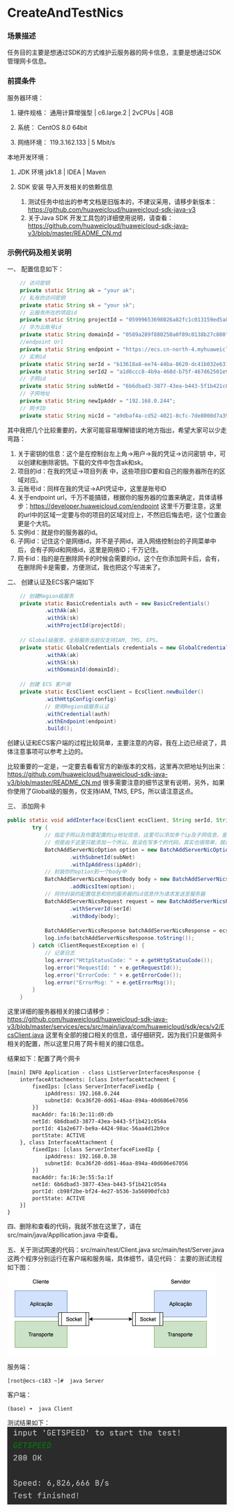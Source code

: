 # CreateAndTestNics
### 场景描述
任务目的主要是想通过SDK的方式维护云服务器的网卡信息，主要是想通过SDK管理网卡信息。
### 前提条件
服务器环境：

1. 硬件规格： 
    通用计算增强型 | c6.large.2 | 2vCPUs | 4GB

2. 系统：
    CentOS 8.0 64bit

3. 网络环境：
    119.3.162.133 | 5 Mbit/s

本地开发环境：

1. JDK 环境 
    jdk1.8 | IDEA | Maven
   
2. SDK 安装
    导入开发相关的依赖信息
    
    1. 测试任务中给出的参考文档是旧版本的，不建议采用，请移步新版本：
    https://github.com/huaweicloud/huaweicloud-sdk-java-v3
    2. 关于Java SDK 开发工具包的详细使用说明，请查看：
    https://github.com/huaweicloud/huaweicloud-sdk-java-v3/blob/master/README_CN.md

### 示例代码及相关说明

一、 配置信息如下：
```java
    // 访问密钥
    private static String ak = "your ak";
    // 私有的访问密钥
    private static String sk = "your sk";
    // 云服务所在的项目id
    private static String projectId = "05999653698026a82fc1c013159ed5a8";
    // 华为云账号id
    private static String domainId = "0589a289f880250a0f89c0138b27c800";
    //endpoint Url
    private static String endpoint = "https://ecs.cn-north-4.myhuaweicloud.com";
    // 实例id
    private static String serId = "b13618a8-ee74-44ba-8620-dc41b032e631";
    private static String serId2 = "a1d6ccc8-4b9a-468d-b75f-467d62501e9d";
    // 子网id
    private static String subNetId = "6b6dbad3-3877-43ea-b443-5f1b421c054a";
    // 子网地址
    private static String newIpAddr = "192.168.0.244";
    // 网卡ID
    private static String nicId = "a9dbaf4a-cd52-4021-8cfc-7de8000d7a39";
```    
其中我把几个比较重要的，大家可能容易理解错误的地方指出，希望大家可以少走弯路：
    
   1.  关于密钥的信息：这个是在控制台左上角->用户->我的凭证->访问密钥 中，可以创建和删除密钥。下载的文件中包含ak和sk。
   2.  项目的id：在我的凭证->项目列表 中，这些项目ID要和自己的服务器所在的区域对应。
   3. 云账号id：同样在我的凭证->API凭证中，这里是账号ID
   4. 关于endpoint url，千万不能搞错，根据你的服务器的位置来确定，具体请移步：https://developer.huaweicloud.com/endpoint
    这里千万要注意，这里的url中的区域一定要与你的项目的区域对应上，不然旧后悔去吧，这个位置会更是个大坑。
   5. 实例id：就是你的服务器的id。
   6. 子网id：记住这个是网络id，并不是子网id，进入网络控制台的子网菜单中后，会有子网id和网络id，这里是网络ID；千万记住。
   7. 网卡id：指的是在删除网卡的时候会需要的id，这个在你添加网卡后，会有，在删除网卡是需要，方便测试，我也把这个写进来了。


二、 创建认证及ECS客户端如下
```java
    // 创建Region级服务
    private static BasicCredentials auth = new BasicCredentials()
            .withAk(ak)
            .withSk(sk)
            .withProjectId(projectId);

    // Global级服务，全局服务当前仅支持IAM, TMS, EPS。
    private static GlobalCredentials credentials = new GlobalCredentials()
            .withAk(ak)
            .withSk(sk)
            .withDomainId(domainId);

    // 创建 ECS 客户端
    private static EcsClient ecsClient = EcsClient.newBuilder()
            .withHttpConfig(config)
            // 使用Region级服务认证
            .withCredential(auth)
            .withEndpoint(endpoint)
            .build();
```
创建认证和ECS客户端的过程比较简单，主要注意的内容，我在上边已经说了，具体注意事项可以参考上边的。

比较重要的一定是，一定要去看看官方的新版本的文档，这里再次把地址列出来：https://github.com/huaweicloud/huaweicloud-sdk-java-v3/blob/master/README_CN.md 
很多需要注意的细节这里有说明，另外，如果你使用了Global级的服务，仅支持IAM, TMS, EPS，所以请注意这点。

三、 添加网卡
```java
public static void addInterface(EcsClient ecsClient, String serId, String subNet, String ipAddr) {
        try {
            // 指定子网以及你要配置的ip地址信息，这里可以添加多个ip及子网信息，是可以添加多个网卡的，
            // 但是由于这里只能添加一个所以，我没在写多个的代码，其实也很简单，就是把多个网卡的配置信息存在了一个list中即可。
            BatchAddServerNicOption option = new BatchAddServerNicOption()
                    .withSubnetId(subNet)
                    .withIpAddress(ipAddr);
            // 封装你的option到一个body中
            BatchAddServerNicsRequestBody body = new BatchAddServerNicsRequestBody()
                    .addNicsItem(option);
            // 将你封装的配置信息和你的服务器的id信息作为请求发送至服务器
            BatchAddServerNicsRequest request = new BatchAddServerNicsRequest()
                    .withServerId(serId)
                    .withBody(body);

            BatchAddServerNicsResponse batchAddServerNicsResponse = ecsClient.batchAddServerNics(request);
            log.info(batchAddServerNicsResponse.toString());
        } catch (ClientRequestException e) {
            // 记录日志
            log.error("HttpStatusCode: " + e.getHttpStatusCode());
            log.error("RequestId: " + e.getRequestId());
            log.error("ErrorCode: " + e.getErrorCode());
            log.error("ErrorMsg: " + e.getErrorMsg());
        }
    }
```
这里详细的服务器相关的接口请移步：https://github.com/huaweicloud/huaweicloud-sdk-java-v3/blob/master/services/ecs/src/main/java/com/huaweicloud/sdk/ecs/v2/EcsClient.java
这里有全部的接口相关的信息，请仔细研究，因为我们只是做网卡相关的配置，所以这里只用了网卡相关的接口信息。

结果如下：配置了两个网卡
```shell 
[main] INFO Application - class ListServerInterfacesResponse {
    interfaceAttachments: [class InterfaceAttachment {
        fixedIps: [class ServerInterfaceFixedIp {
            ipAddress: 192.168.0.244
            subnetId: 0ca36f20-dd61-46aa-894a-40d606e67056
        }]
        macAddr: fa:16:3e:11:d0:db
        netId: 6b6dbad3-3877-43ea-b443-5f1b421c054a
        portId: 41a2e677-be9a-4424-98ac-56aa4d12b9ce
        portState: ACTIVE
    }, class InterfaceAttachment {
        fixedIps: [class ServerInterfaceFixedIp {
            ipAddress: 192.168.0.38
            subnetId: 0ca36f20-dd61-46aa-894a-40d606e67056
        }]
        macAddr: fa:16:3e:55:5a:1f
        netId: 6b6dbad3-3877-43ea-b443-5f1b421c054a
        portId: cb98f2be-bf24-4e27-b536-3a56090dfcb3
        portState: ACTIVE
    }]
}
```

四、删除和查看的代码，我就不放在这里了，请在src/main/java/Appllication.java 中查看。

五、关于测试网速的代码：src/main/test/Client.java src/main/test/Server.java
这两个程序分别运行在客户端和服务端，具体细节，请见代码：
主要的测试流程如下图：
![avatar](./src/img/socket-transport-application.png)

服务端：
```shell script
[root@ecs-c183 ~]#  java Server
```
客户端：
```shell script
(base) ➜  java Client
```
测试结果如下：
![avatar](./src/img/pre.png)






